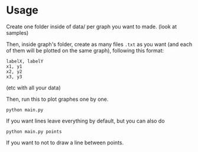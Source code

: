 # Usage

Create one folder inside of data/ per graph you want to made. (look at samples)

Then, inside graph's folder, create as many files `.txt` as you want (and each of them will be plotted on the same graph), following this format:

    labelX, labelY
    x1, y1
    x2, y2
    x3, y3

(etc with all your data)

Then, run this to plot graphes one by one.

    python main.py

If you want lines leave everything by default, but you can also do

    python main.py points

If you want to not to draw a line between points.
